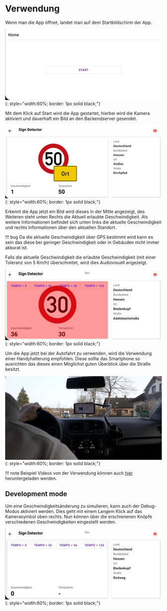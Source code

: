 # Verwendung

Wenn man die App öffnet, landet man auf dem Startbildschirm der App.

![startscreen](../assets/images/app/app_screen_home.jpg){: style="width:60%; border: 1px solid black;"}

Mit dem Klick auf Start wird die App gestartet, hierbei wird die Kamera aktiviert und dauerhaft ein Bild an den
Backendserver gesendet.

![app_screen_ort](../assets/images/app/app_screen_ort.jpg){: style="width:60%; border: 1px solid black;"}

Erkennt die App jetzt ein Bild wird dieses in der Mitte angezeigt, des Weiteren steht unten Rechts die Aktuell erlaubte
Geschwindigkeit. Als weitere Informationen befindet sich unten links die aktuelle Geschwindigkeit und rechts
Informationen über den aktuellen Standort.

!!! bug 
        Da die aktuelle Geschwindigkeit über GPS bestimmt wird kann es sein das diese bei geringer Geschwindigkeit oder
        in Gebäuden nicht immer akkurat ist.

Falls die aktuelle Geschwindigkeit die erlaubte Geschwindigkeit (mit einer Toleranz von 5 Km/h) überschreitet, wird dies
Audiovisuell angezeigt.

![app_screen_to_fast](../assets/images/app/app_screen_to_fast.jpg){: style="width:60%; border: 1px solid black;"}

Um die App jetzt bei der Autofahrt zu verwenden, wird die Verwendung einer Handyhalterung empfohlen. Diese sollte das
Smartphone so ausrichten das dieses einen Möglichst guten Überblick über die Straße besitzt.

![smartphone_bracket](../assets/images/app/smartphone_bracket.png){: style="width:60%; border: 1px solid black;"}

!!! note 
        Beispiel Videos von der Verwendung können
        auch [hier](https://jannikcloud.dnshome.de/owncloud/index.php/s/kVLr4FrCosjk80z) heruntergeladen werden.

## Development mode

Um eine Geschwindigkeitsänderung zu simulieren, kann auch der Debug-Modus aktiviert werden. Dies geht mit einem Langem
Klick auf das Kamerasymbol oben rechts. Nun können über die erschienenen Knöpfe verschiedenen Geschwindigkeiten
eingestellt werden.

![debug_mode](../assets/images/app/app_screen_debug.jpg){: style="width:60%; border: 1px solid black;"}

